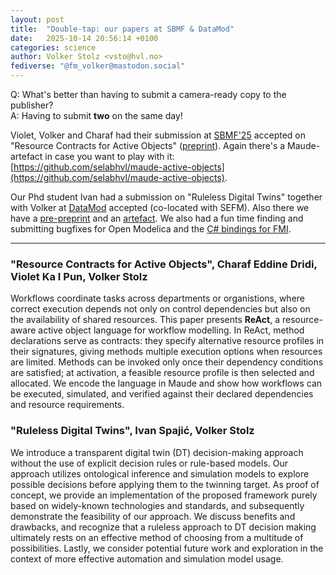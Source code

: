 ```yaml
---
layout: post
title:  "Double-tap: our papers at SBMF & DataMod"
date:   2025-10-14 20:56:14 +0100
categories: science
author: Volker Stolz <vsto@hvl.no>
fediverse: "@fm_volker@mastodon.social"
---
```


Q: What's better than having to submit a camera-ready copy to the publisher? \
A: Having to submit **two** on the same day!

Violet, Volker and Charaf had their submission at [SBMF'25](http://sbmf2025.ufrpe.br) accepted on "Resource Contracts for Active Objects" ([preprint](https://foldr.org/selabhvl/2025/sbmf25-preprint.pdf)).
Again there's a Maude-artefact in case you want to play with it: [https://github.com/selabhvl/maude-active-objects](https://github.com/selabhvl/maude-active-objects).

Our Phd student Ivan had a submission on "Ruleless Digital Twins" together with Volker at [DataMod](https://datamod-symposium.github.io/DataMod-2025/) accepted (co-located with SEFM). Also there we have
a [pre-preprint](https://foldr.org/selabhvl/2025/2025-datamod-prepreprint.pdf) and an [artefact](https://github.com/ivanspajic/ruleless-digital-twins).
We also had a fun time finding and submitting bugfixes for Open Modelica and the [C# bindings for FMI](https://github.com/selabhvl/vsto-Femyou).

---

###  "Resource Contracts for Active Objects", Charaf Eddine Dridi, Violet Ka I Pun, Volker Stolz

Workflows coordinate tasks across departments or organistions, where correct execution depends not only on control dependencies
but also on the availability of shared resources. This paper presents **ReAct**, a resource-aware active object language for workflow modelling. In
ReAct, method declarations serve as contracts: they specify alternative
resource profiles in their signatures, giving methods multiple execution
options when resources are limited. Methods can be invoked only once
their dependency conditions are satisfied; at activation, a feasible resource profile is then selected and allocated. We encode the language in
Maude and show how workflows can be executed, simulated, and verified
against their declared dependencies and resource requirements.

### "Ruleless Digital Twins", Ivan Spajić, Volker Stolz

We introduce a transparent digital twin (DT) decision-making
approach without the use of explicit decision rules or rule-based models. Our approach utilizes ontological inference and simulation models
to explore possible decisions before applying them to the twinning target. As proof of concept, we provide an implementation of the proposed
framework purely based on widely-known technologies and standards,
and subsequently demonstrate the feasibility of our approach. We discuss benefits and drawbacks, and recognize that a ruleless approach to
DT decision making ultimately rests on an effective method of choosing from a multitude of possibilities. Lastly, we consider potential future
work and exploration in the context of more effective automation and
simulation model usage.
